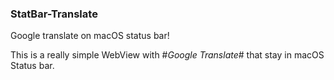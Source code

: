### StatBar-Translate
Google translate on macOS status bar!

This is a really simple WebView with #*Google Translate*#
that stay in macOS Status bar.

